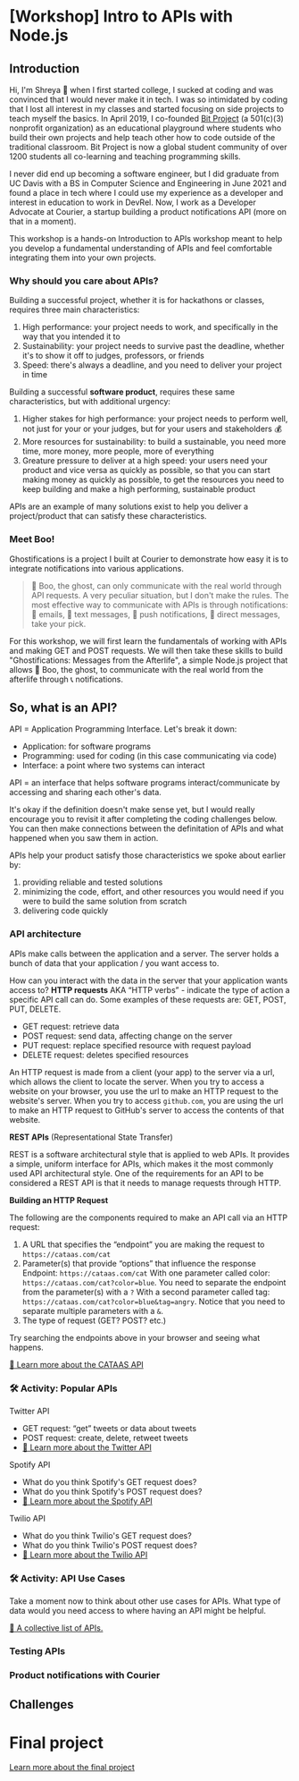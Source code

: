 # [Workshop] Intro to APIs with Node.js

## Introduction

Hi, I'm Shreya 👋 when I first started college, I sucked at coding and was convinced that I would never make it in tech. I was so intimidated by coding that I lost all interest in my classes and started focusing on side projects to teach myself the basics. In April 2019, I co-founded [Bit Project](https://bitproject.org/) (a 501(c)(3) nonprofit organization) as an educational playground where students who build their own projects and help teach other how to code outside of the traditional classroom. Bit Project is now a global student community of over 1200 students all co-learning and teaching programming skills.

I never did end up becoming a software engineer, but I did graduate from UC Davis with a BS in Computer Science and Engineering in June 2021 and found a place in tech where I could use my experience as a developer and interest in education to work in DevRel. Now, I work as a Developer Advocate at Courier, a startup building a product notifications API (more on that in a moment).

This workshop is a hands-on Introduction to APIs workshop meant to help you develop a fundamental understanding of APIs and feel comfortable integrating them into your own projects.

### Why should you care about APIs?

Building a successful project, whether it is for hackathons or classes, requires three main characteristics:
1. High performance: your project needs to work, and specifically in the way that you intended it to
2. Sustainability: your project needs to survive past the deadline, whether it's to show it off to judges, professors, or friends
3. Speed: there's always a deadline, and you need to deliver your project in time

Building a successful **software product**, requires these same characteristics, but with additional urgency:
1. Higher stakes for high performance: your project needs to perform well, not just for your or your judges, but for your users and stakeholders 💰
2. More resources for sustainability: to build a sustainable, you need more time, more money, more people, more of everything
3. Greature pressure to deliver at a high speed: your users need your product and vice versa as quickly as possible, so that you can start making money as quickly as possible, to get the resources you need to keep building and make a high performing, sustainable product

APIs are an example of many solutions exist to help you deliver a project/product that can satisfy these characteristics.

### Meet Boo!

Ghostifications is a project I built at Courier to demonstrate how easy it is to integrate notifications into various applications.

> 👻 Boo, the ghost, can only communicate with the real world through API requests. A very peculiar situation, but I don't make the rules. The most effective way to communicate with APIs is through notifications: 📧 emails, 💬 text messages, 📲 push notifications, 📳 direct messages, take your pick.

For this workshop, we will first learn the fundamentals of working with APIs and making GET and POST requests. We will then take these skills to build "Ghostifications: Messages from the Afterlife", a simple Node.js project that allows 👻 Boo, the ghost, to communicate with the real world from the afterlife through 📞 notifications.

## So, what is an API?

API = Application Programming Interface. Let's break it down:
* Application: for software programs
* Programming: used for coding (in this case communicating via code)
* Interface: a point where two systems can interact

API = an interface that helps software programs interact/communicate by accessing and sharing each other's data.

It's okay if the definition doesn't make sense yet, but I would really encourage you to revisit it after completing the coding challenges below. You can then make connections between the definitation of APIs and what happened when you saw them in action.

APIs help your product satisfy those characteristics we spoke about earlier by:
1. providing reliable and tested solutions
2. minimizing the code, effort, and other resources you would need if you were to build the same solution from scratch
3. delivering code quickly

### API architecture

APIs make calls between the application and a server. The server holds a bunch of data that your application / you want access to.

How can you interact with the data in the server that your application wants access to? **HTTP requests** AKA “HTTP verbs” - indicate the type of action a specific API call can do. Some examples of these requests are: GET, POST, PUT, DELETE.
* GET request: retrieve data
* POST request: send data, affecting change on the server
* PUT request: replace specified resource with request payload
* DELETE request: deletes specified resources

An HTTP request is made from a client (your app) to the server via a url, which allows the client to locate the server. When you try to access a website on your browser, you use the url to make an HTTP request to the website's server. When you try to access `github.com`, you are using the url to make an HTTP request to GitHub's server to access the contents of that website.

**REST APIs** (Representational State Transfer)

REST is a software architectural style that is applied to web APIs. It provides a simple, uniform interface for APIs, which makes it the most commonly used API architectural style. One of the requirements for an API to be considered a REST API is that it needs to manage requests through HTTP.

**Building an HTTP Request**

The following are the components required to make an API call via an HTTP request:
1. A URL that specifies the “endpoint” you are making the request to
   `https://cataas.com/cat`
2. Parameter(s) that provide “options” that influence the response
   Endpoint: `https://cataas.com/cat`
   With one parameter called color: `https://cataas.com/cat?color=blue`. You need to separate the endpoint from the parameter(s) with a `?`
   With a second parameter called tag: `https://cataas.com/cat?color=blue&tag=angry`. Notice that you need to separate multiple parameters with a `&`.
3. The type of request (GET? POST? etc.)

Try searching the endpoints above in your browser and seeing what happens.

[📝 Learn more about the CATAAS API](https://cataas.com/#/)

### 🛠 Activity: Popular APIs

Twitter API
* GET request: “get” tweets or data about tweets
* POST request: create, delete, retweet tweets
* [📝 Learn more about the Twitter API](https://developer.twitter.com/en/docs/twitter-api)

Spotify API
* What do you think Spotify's GET request does?
* What do you think Spotify's POST request does?
* [📝 Learn more about the Spotify API](https://developer.spotify.com/documentation/web-api/)

Twilio API
* What do you think Twilio's GET request does?
* What do you think Twilio's POST request does?
* [📝 Learn more about the Twilio API](https://www.twilio.com/docs/usage/api)

### 🛠 Activity: API Use Cases

Take a moment now to think about other use cases for APIs. What type of data would you need access to where having an API might be helpful.

[📝 A collective list of APIs.](https://apilist.fun/)

### Testing APIs

### Product notifications with Courier

## Challenges

# Final project

[Learn more about the final project](https://github.com/shreythecray/ghostifications#mastering-apis-challenge)